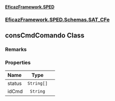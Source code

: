 #### [EficazFramework.SPED](EficazFrameworkSPED.md 'EficazFramework SPED')
### [EficazFramework.SPED.Schemas.SAT_CFe](EficazFramework.SPED.Schemas.SAT_CFe.md 'EficazFramework.SPED.Schemas.SAT_CFe')

## consCmdComando Class

### Remarks
### Properties

| Name | Type | |
| :--- | :---: | :--- |
| status | `String[]` |  |
| idCmd | `String` |  |
